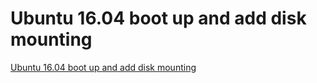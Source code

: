 # Ubuntu 16.04 boot up and add disk mounting
[Ubuntu 16.04 boot up and add disk mounting](https://aiwithcloud.com/?p=1401)